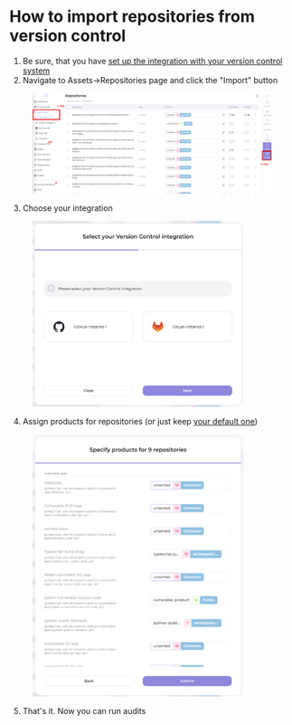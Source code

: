 # How to import repositories from version control

1. Be sure, that you have [set up the integration with your version control system](../../general-portal-settings/version-control-integration.md)
2. Navigate to Assets->Repositories page and click the "Import" button

<figure><img src="../../../.gitbook/assets/image (180).png" alt=""><figcaption></figcaption></figure>

3. Choose your integration

<figure><img src="../../../.gitbook/assets/image (181).png" alt="" width="375"><figcaption></figcaption></figure>

4. Assign products for repositories (or just keep [your default one](default-product.md))

<figure><img src="../../../.gitbook/assets/image (182).png" alt="" width="375"><figcaption></figcaption></figure>

5. That's it. Now you can run audits&#x20;
